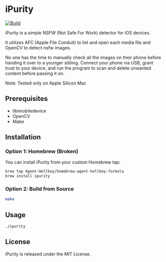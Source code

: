 # iPurity

[![Build](https://github.com/Agent-Hellboy/iPurity/actions/workflows/c-cpp.yml/badge.svg)](https://github.com/Agent-Hellboy/iPurity/actions/workflows/c-cpp.yml)

iPurity is a simple NSFW (Not Safe For Work) detector for iOS devices.

It utilizes AFC (Apple File Conduit) to list and open each media file and OpenCV to detect nsfw images. 

No one has the time to manually check all the images on their phone before handing it over to a younger sibling. Connect your phone via USB, grant trust to your device, and run the program to scan and delete unwanted content before passing it on.

Note: Tested only on Apple Silicon Mac

## Prerequisites

- libimobiledevice
- OpenCV    
- Make 

## Installation

### Option 1: Homebrew (Broken)

You can install iPurity from your custom Homebrew tap:

```bash
brew tap Agent-Hellboy/homebrew-agent-hellboy-formula
brew install ipurity
```

### Option 2: Build from Source
```bash
make
```

## Usage

```bash 
./ipurity
```

## License  

iPurity is released under the MIT License.
